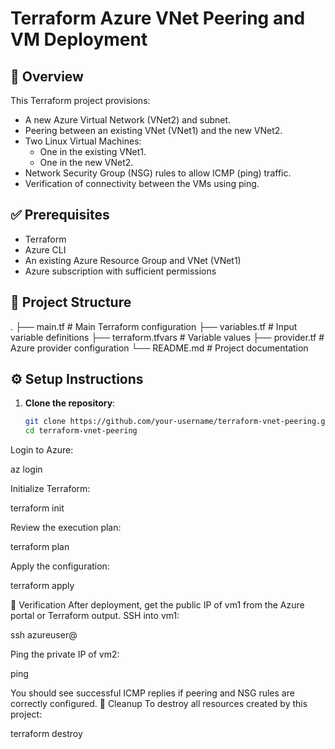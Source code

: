 # Terraform Azure VNet Peering and VM Deployment

## 🧾 Overview

This Terraform project provisions:
- A new Azure Virtual Network (VNet2) and subnet.
- Peering between an existing VNet (VNet1) and the new VNet2.
- Two Linux Virtual Machines:
  - One in the existing VNet1.
  - One in the new VNet2.
- Network Security Group (NSG) rules to allow ICMP (ping) traffic.
- Verification of connectivity between the VMs using ping.

## ✅ Prerequisites

- Terraform
- Azure CLI
- An existing Azure Resource Group and VNet (VNet1)
- Azure subscription with sufficient permissions

## 📁 Project Structure

. ├── main.tf # Main Terraform configuration ├── variables.tf # Input variable definitions ├── terraform.tfvars # Variable values ├── provider.tf # Azure provider configuration └── README.md # Project documentation


## ⚙️ Setup Instructions

1. **Clone the repository**:
   ```bash
   git clone https://github.com/your-username/terraform-vnet-peering.git
   cd terraform-vnet-peering
Login to Azure:

az login

Initialize Terraform:

terraform init


Review the execution plan:

terraform plan


Apply the configuration:

terraform apply


🧪 Verification
After deployment, get the public IP of vm1 from the Azure portal or Terraform output.
SSH into vm1:

ssh azureuser@<vm1-public-ip>


Ping the private IP of vm2:

ping <vm2-private-ip>


You should see successful ICMP replies if peering and NSG rules are correctly configured.
🧹 Cleanup
To destroy all resources created by this project:

terraform destroy


